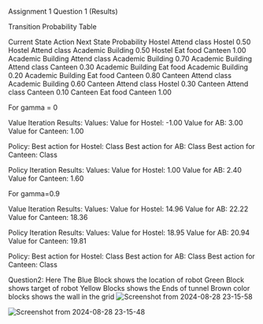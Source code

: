 Assignment 1 
Question 1 (Results)

Transition Probability Table

Current State
Action
Next  State
Probability
Hostel
Attend class
Hostel
0.50
Hostel
Attend class
Academic Building
0.50
Hostel
Eat food
Canteen
1.00
Academic Building
Attend class
Academic Building
0.70
Academic Building
Attend class
Canteen
0.30
Academic Building
Eat food
Academic Building
0.20
Academic Building
Eat food
Canteen
0.80
Canteen
Attend class
Academic Building
0.60
Canteen
Attend class
Hostel
0.30
Canteen
Attend class
Canteen
0.10
Canteen
Eat food
Canteen
1.00


For gamma = 0

Value Iteration Results:
Values:
Value for Hostel: -1.00
Value for AB: 3.00
Value for Canteen: 1.00

Policy:
Best action for Hostel: Class
Best action for AB: Class
Best action for Canteen: Class

Policy Iteration Results:
Values:
Value for Hostel: 1.00
Value for AB: 2.40
Value for Canteen: 1.60

For gamma=0.9

Value Iteration Results:
Values:
Value for Hostel: 14.96
Value for AB: 22.22
Value for Canteen: 18.36

Policy Iteration Results:
Values:
Value for Hostel: 18.95
Value for AB: 20.94
Value for Canteen: 19.81

Policy:
Best action for Hostel: Class
Best action for AB: Class
Best action for Canteen: Class




Question2:
Here The Blue Block shows the location of robot
Green Block shows target of robot 
Yellow Blocks shows the Ends of tunnel 
Brown color blocks shows the wall in the grid
![Screenshot from 2024-08-28 23-15-58](https://github.com/user-attachments/assets/181901ff-2472-4b02-bb95-527a8c968b52)

![Screenshot from 2024-08-28 23-15-48](https://github.com/user-attachments/assets/97884a7a-0849-4a9c-ad0c-e138a987900a)


